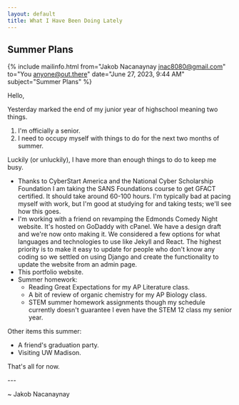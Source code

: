 ```yaml
---
layout: default
title: What I Have Been Doing Lately
---
```


## Summer Plans

{% include mailinfo.html from="Jakob Nacanaynay <jnac8080@gmail.com>" to="You <anyone@out.there>" date="June 27, 2023, 9:44 AM" subject="Summer Plans" %}

Hello,

Yesterday marked the end of my junior year of highschool meaning two things.

1. I'm officially a senior.
2. I need to occupy myself with things to do for the next two months of summer.

Luckily (or unluckily), I have more than enough things to do to keep me busy.

- Thanks to CyberStart America and the National Cyber Scholarship Foundation I am taking the SANS Foundations course to get GFACT certified. It should take around 60-100 hours. I'm typically bad at pacing myself with work, but I'm good at studying for and taking tests; we'll see how this goes.
- I'm working with a friend on revamping the Edmonds Comedy Night website. It's hosted on GoDaddy with cPanel. We have a design draft and we're now onto making it. We considered a few options for what languages and technologies to use like Jekyll and React. The highest priority is to make it easy to update for people who don't know any coding so we settled on using Django and create the functionality to update the website from an admin page.
- This portfolio website.
- Summer homework:
    - Reading Great Expectations for my AP Literature class.
    - A bit of review of organic chemistry for my AP Biology class.
    - STEM summer homework assignments though my schedule currently doesn't guarantee I even have the STEM 12 class my senior year.

Other items this summer:

- A friend's graduation party.
- Visiting UW Madison.

That's all for now.

\-\-\-

~ Jakob Nacanaynay
